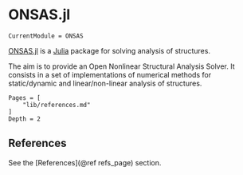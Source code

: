 # ONSAS.jl

```@meta
CurrentModule = ONSAS
```

[ONSAS.jl](https://github.com/ONSAS/ONSAS.jl) is a [Julia](http://julialang.org) package for solving analysis of structures.

The aim is to provide an Open Nonlinear Structural Analysis Solver. It consists in a set of implementations of numerical methods for static/dynamic and linear/non-linear analysis of structures. 

```@contents
Pages = [
    "lib/references.md"
]
Depth = 2
```

## References

See the [References](@ref refs_page) section.

